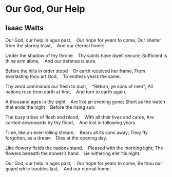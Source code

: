 # Our God, Our Help
## Isaac Watts
Our God, our help in ages past,
   Our hope for years to come,
Our shelter from the stormy blast,
   And our eternal home:

Under the shadow of thy throne
   Thy saints have dwelt secure;
Sufficient is thine arm alone,
   And our defense is sure.

Before the hills in order stood
   Or earth received her frame,
From everlasting thou art God,
   To endless years the same.

Thy word commands our flesh to dust,
   “Return, ye sons of men”;
All nations rose from earth at first,
   And turn to earth again.

A thousand ages in thy sight
   Are like an evening gone;
Short as the watch that ends the night
   Before the rising sun.

The busy tribes of flesh and blood,
   With all their lives and cares,
Are carried downwards by thy flood,
   And lost in following years.

Time, like an ever-rolling stream,
   Bears all its sons away;
They fly forgotten, as a dream
   Dies at the opening day.

Like flowery fields the nations stand,
   Pleased with the morning light;
The flowers beneath the mower’s hand
   Lie withering e’er ’tis night.

Our God, our help in ages past,
   Our hope for years to come,
Be thou our guard while troubles last,
   And our eternal home.